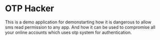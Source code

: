 # OTP Hacker
This is a demo application for demonstarting how it is dangerous to allow sms read permission to any app. And how it can be used to compromise all your online accounts which uses otp system for authentication. 